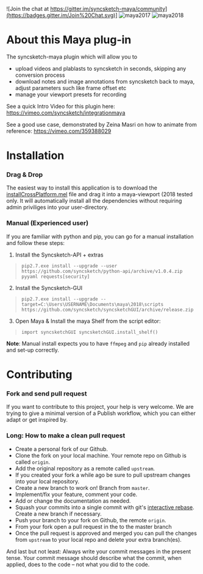 ![Join the chat at https://gitter.im/syncsketch-maya/community](https://badges.gitter.im/Join%20Chat.svg)]
![maya2017](https://img.shields.io/badge/Maya2017-tested-brightgreen.svg)
![maya2018](https://img.shields.io/badge/Maya2018-tested-brightgreen.svg)

# About this Maya plug-in
The syncsketch-maya plugin which will allow you to 
- upload videos and plablasts to syncsketch in seconds, skipping any conversion process
- download notes and image annotations from syncsketch back to maya, adjust parameters such like frame offset etc
- manage your viewport presets for recording

See a quick Intro Video for this plugin here: https://vimeo.com/syncsketch/integrationmaya

See a good use case, demonstrated by Zeina Masri on how to animate from reference: https://vimeo.com/359388029

# Installation

### Drag & Drop

The easiest way to install this application is to download the [installCrossPlatform.mel](https://github.com/syncsketch/syncsketch-maya/releases/download/release/installCrossPlatformGUI.mel#install) file and drag it into a maya-viewport (2018 tested only. It will automatically install all the dependencies without requiring admin priviliges into your user-directory.


### Manual (Experienced user)

If you are familiar with python and pip, you can go for a manual installation  and follow these steps:

1. Install the Syncsketch-API + extras
 
> `pip2.7.exe install --upgrade --user https://github.com/syncsketch/python-api/archive/v1.0.4.zip pyyaml requests[security]`

2. Install the Syncsketch-GUI
 
> `pip2.7.exe install --upgrade --target=C:\Users\USERNAME\Documents\maya\2018\scripts https://github.com/syncsketch/syncsketchGUI/archive/release.zip`

3. Open Maya & Install the maya Shelf from the script editor:
> `import syncsketchGUI
syncsketchGUI.install_shelf()`

__Note__: Manual install expects you to have `ffmpeg` and `pip` already installed and set-up correctly.


# Contributing

### Fork and send pull request
If you want to contribute to this project, your help is very welcome. We are trying to give a minimal version of a Publish workflow, which you can either adapt or get inspired by. 


### Long: How to make a clean pull request

- Create a personal fork of our Github.
- Clone the fork on your local machine. Your remote repo on Github is called `origin`.
- Add the original repository as a remote called `upstream`.
- If you created your fork a while ago be sure to pull upstream changes into your local repository.
- Create a new branch to work on! Branch from `master`.
- Implement/fix your feature, comment your code.
- Add or change the documentation as needed.
- Squash your commits into a single commit with git's [interactive rebase](https://help.github.com/articles/interactive-rebase). Create a new branch if necessary.
- Push your branch to your fork on Github, the remote `origin`.
- From your fork open a pull request in the to the master branch
- Once the pull request is approved and merged you can pull the changes from `upstream` to your local repo and delete
your extra branch(es).

And last but not least: Always write your commit messages in the present tense. Your commit message should describe what the commit, when applied, does to the code – not what you did to the code.
